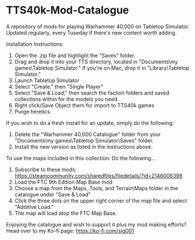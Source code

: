 # TTS40k-Mod-Catalogue

A repository of mods for playing Warhammer 40,000 on Tabletop Simulator. Updated regularly, every Tuseday if there's new content worth adding.

Installation Instructions:
1. Open the .zip file and highlight the "Saves" folder.
2. Drag and drop it into your TTS directory, located in "Documents\my games\Tabletop Simulator."
If you're on Mac, drop it in "Library\Tabletop Simulator."
3. Launch Tabletop Simulator
4. Select "Create," then "Single Player"
5. Select "Save & Load," then search the faction folders and saved collections within for the models you need.
6. Right click/Save Object them for import to TTS40k games
7. Purge heretics.

If you wish to do a fresh install for an update, simply do the following:
1. Delete the "Warhammer 40,000 Catalogue" folder from your "Documents\my games\Tabletop Simulator\Saves" folder.
2. Install the new version as listed in the instructions above.

To use the maps included in this collection: Do the following...

1. Subscribe to these mods: https://steamcommunity.com/sharedfiles/filedetails/?id=2146006398
2. Load the FTC 9th Edition Map Base mod
3. Choose a map from the Maps, Tools, and Terrain\Maps folder in the catalogue under "Save & Load"
4. Click the three dots on the upper right corner of the map file and select "Additive Load."
5. The map will load atop the FTC Map Base.

Enjoying the catalogue and wish to support it plus my mod making efforts? Head over to my Ko-fi page: https://ko-fi.com/sig001
